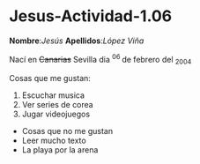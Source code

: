 # Jesus-Actividad-1.06
**Nombre**:_Jesús_   **Apellidos**:_López Viña_

Nací en ~~Canarias~~ Sevilla dia <sup> 06 </sup> de febrero del <sub> 2004 </sub>

Cosas que me gustan:
1. Escuchar musica
2. Ver series de corea
3. Jugar videojuegos

- Cosas que no me gustan
- Leer mucho texto
- La playa por la arena
